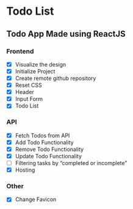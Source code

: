# Todo List

## Todo App Made using ReactJS

### Frontend

- [x] Visualize the design
- [x] Initialize Project
- [x] Create remote github repository
- [x] Reset CSS
- [x] Header
- [x] Input Form
- [x] Todo List

### API

- [x] Fetch Todos from API
- [x] Add Todo Functionality
- [x] Remove Todo Functionality
- [x] Update Todo Functionality
- [ ] Filtering tasks by “completed or incomplete”
- [x] Hosting

### Other

- [x] Change Favicon

